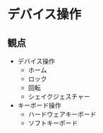# デバイス操作

## 観点

- デバイス操作
  - ホーム
  - ロック
  - 回転
  - シェイクジェスチャー
- キーボード操作
  - ハードウェアキーボード
  - ソフトキーボード
